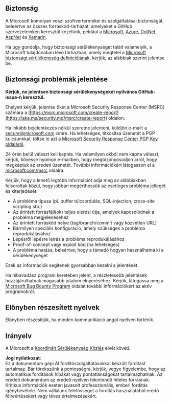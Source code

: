 ## Biztonság

A Microsoft komolyan veszi szoftvertermékei és szolgáltatásai biztonságát, beleértve az összes forráskód-tárházat, amelyeket a GitHub szervezeteinken keresztül kezelünk, például a [Microsoft](https://github.com/Microsoft), [Azure](https://github.com/Azure), [DotNet](https://github.com/dotnet), [AspNet](https://github.com/aspnet) és [Xamarin](https://github.com/xamarin).

Ha úgy gondolja, hogy biztonsági sérülékenységet talált valamelyik, a Microsoft tulajdonában lévő tárházban, amely megfelel a [Microsoft biztonsági sérülékenység definíciójának](https://aka.ms/security.md/definition), kérjük, az alábbiak szerint jelentse be.

## Biztonsági problémák jelentése

**Kérjük, ne jelentsen biztonsági sérülékenységeket nyilvános GitHub-issue-n keresztül.**

Ehelyett kérjük, jelentse őket a Microsoft Security Response Center (MSRC) számára a [https://msrc.microsoft.com/create-report](https://aka.ms/security.md/msrc/create-report) oldalon.

Ha inkább bejelentkezés nélkül szeretne jelenteni, küldjön e-mailt a [secure@microsoft.com](mailto:secure@microsoft.com) címre. Ha lehetséges, titkosítsa üzenetét a PGP kulcsunkkal; töltse le azt a [Microsoft Security Response Center PGP Key oldaláról](https://aka.ms/security.md/msrc/pgp).

24 órán belül választ kell kapnia. Ha valamilyen okból nem kapna választ, kérjük, kövesse nyomon e-mailben, hogy megbizonyosodjon arról, hogy megkaptuk az eredeti üzenetét. További információkért látogasson el a [microsoft.com/msrc](https://www.microsoft.com/msrc) oldalra.

Kérjük, hogy a lehető legtöbb információt adja meg az alábbiakban felsoroltak közül, hogy jobban megérthessük az esetleges probléma jellegét és kiterjedését:

  * A probléma típusa (pl. puffer túlcsordulás, SQL-injection, cross-site scripting stb.)
  * Az érintett forrásfájl(ok) teljes elérési útja, amelyek kapcsolódnak a probléma megjelenéséhez
  * Az érintett forráskód helye (tag/branch/commit vagy közvetlen URL)
  * Bármilyen speciális konfiguráció, amely szükséges a probléma reprodukálásához
  * Lépésről lépésre leírás a probléma reprodukálásához
  * Proof-of-concept vagy exploit kód (ha lehetséges)
  * A probléma hatása, beleértve, hogy a támadó hogyan használhatná ki a sérülékenységet

Ezek az információk segítenek gyorsabban kezelni a jelentését.

Ha hibavadász program keretében jelent, a részletesebb jelentések hozzájárulhatnak magasabb jutalom elnyeréséhez. Kérjük, látogassa meg a [Microsoft Bug Bounty Program](https://aka.ms/security.md/msrc/bounty) oldalát további információkért az aktív programokról.

## Előnyben részesített nyelvek

Előnyben részesítjük, ha minden kommunikáció angol nyelven történik.

## Irányelv

A Microsoft a [Koordinált Sérülékenység Közlés](https://aka.ms/security.md/cvd) elvét követi.

**Jogi nyilatkozat**:  
Ez a dokumentum gépi AI fordítószolgáltatásokkal készült fordítást tartalmaz. Bár törekszünk a pontosságra, kérjük, vegye figyelembe, hogy az automatikus fordítások hibákat vagy pontatlanságokat tartalmazhatnak. Az eredeti dokumentum az eredeti nyelvén tekintendő hiteles forrásnak. Kritikus információk esetén javasolt professzionális, emberi fordítás igénybevétele. Nem vállalunk felelősséget a fordítás használatából eredő félreértésekért vagy téves értelmezésekért.